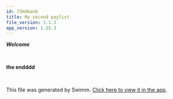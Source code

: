 ```yaml
---
id: 73mdmanb
title: My second paylist
file_version: 1.1.3
app_version: 1.15.3
---
```


<!-- Intro - Do not remove this comment -->
**_Welcome_**

<br/>

<!-- Summary - Do not remove this comment -->
**the endddd**

<br/>

This file was generated by Swimm. [Click here to view it in the app](https://swimm-web-app.web.app/repos/Z2l0aHViJTNBJTNBZWNvbW0lM0ElM0Ftb3NoaWtzd2ltbQ==/playlists/73mdmanb).
